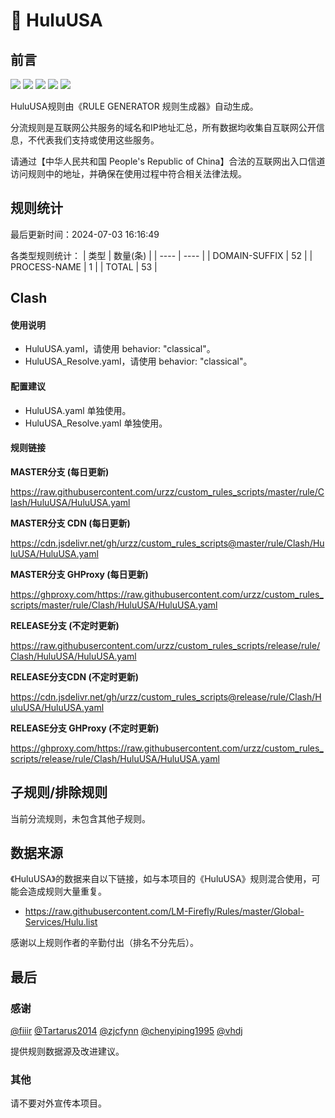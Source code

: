 # 🧸 HuluUSA

## 前言

![](https://shields.io/badge/-移除重复规则-ff69b4) ![](https://shields.io/badge/-DOMAIN与DOMAIN--SUFFIX合并-green) ![](https://shields.io/badge/-DOMAIN--SUFFIX间合并-critical) ![](https://shields.io/badge/-DOMAIN--SUFFIX与DOMAIN--KEYWORD合并-blue) ![](https://shields.io/badge/-IP--CIDR(6)合并-blueviolet) 

HuluUSA规则由《RULE GENERATOR 规则生成器》自动生成。

分流规则是互联网公共服务的域名和IP地址汇总，所有数据均收集自互联网公开信息，不代表我们支持或使用这些服务。

请通过【中华人民共和国 People's Republic of China】合法的互联网出入口信道访问规则中的地址，并确保在使用过程中符合相关法律法规。

## 规则统计

最后更新时间：2024-07-03 16:16:49

各类型规则统计：
| 类型 | 数量(条)  | 
| ---- | ----  |
| DOMAIN-SUFFIX | 52  | 
| PROCESS-NAME | 1  | 
| TOTAL | 53  | 


## Clash 

#### 使用说明
- HuluUSA.yaml，请使用 behavior: "classical"。
- HuluUSA_Resolve.yaml，请使用 behavior: "classical"。

#### 配置建议
- HuluUSA.yaml 单独使用。
- HuluUSA_Resolve.yaml 单独使用。

#### 规则链接
**MASTER分支 (每日更新)**

https://raw.githubusercontent.com/urzz/custom_rules_scripts/master/rule/Clash/HuluUSA/HuluUSA.yaml

**MASTER分支 CDN (每日更新)**

https://cdn.jsdelivr.net/gh/urzz/custom_rules_scripts@master/rule/Clash/HuluUSA/HuluUSA.yaml

**MASTER分支 GHProxy (每日更新)**

https://ghproxy.com/https://raw.githubusercontent.com/urzz/custom_rules_scripts/master/rule/Clash/HuluUSA/HuluUSA.yaml

**RELEASE分支 (不定时更新)**

https://raw.githubusercontent.com/urzz/custom_rules_scripts/release/rule/Clash/HuluUSA/HuluUSA.yaml

**RELEASE分支CDN (不定时更新)**

https://cdn.jsdelivr.net/gh/urzz/custom_rules_scripts@release/rule/Clash/HuluUSA/HuluUSA.yaml

**RELEASE分支 GHProxy (不定时更新)**

https://ghproxy.com/https://raw.githubusercontent.com/urzz/custom_rules_scripts/release/rule/Clash/HuluUSA/HuluUSA.yaml

## 子规则/排除规则


当前分流规则，未包含其他子规则。

## 数据来源

《HuluUSA》的数据来自以下链接，如与本项目的《HuluUSA》规则混合使用，可能会造成规则大量重复。

- https://raw.githubusercontent.com/LM-Firefly/Rules/master/Global-Services/Hulu.list


感谢以上规则作者的辛勤付出（排名不分先后）。

## 最后

### 感谢

[@fiiir](https://github.com/fiiir) [@Tartarus2014](https://github.com/Tartarus2014) [@zjcfynn](https://github.com/zjcfynn) [@chenyiping1995](https://github.com/chenyiping1995) [@vhdj](https://github.com/vhdj)

提供规则数据源及改进建议。

### 其他

请不要对外宣传本项目。